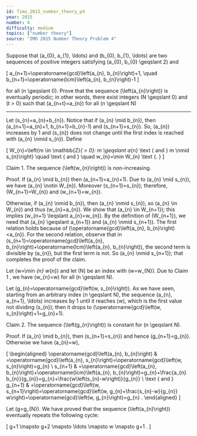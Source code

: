 ```yaml
---
id: fimo_2015_number_theory_p4
year: 2015
number: 4
difficulty: medium
topics: ["number theory"]
source: "IMO 2015 Number Theory Problem 4"
---
```


Suppose that \(a_{0}, a_{1}, \ldots\) and \(b_{0}, b_{1}, \ldots\) are two sequences of positive integers satisfying \(a_{0}, b_{0} \geqslant 2\) and

\[
a_{n+1}=\operatorname{gcd}\left(a_{n}, b_{n}\right)+1, \quad b_{n+1}=\operatorname{lcm}\left(a_{n}, b_{n}\right)-1
\]

for all \(n \geqslant 0\). Prove that the sequence \(\left(a_{n}\right)\) is eventually periodic; in other words, there exist integers \(N \geqslant 0\) and \(t > 0\) such that \(a_{n+t}=a_{n}\) for all \(n \geqslant N\)

---
Let \(s_{n}=a_{n}+b_{n}\). Notice that if \(a_{n} \mid b_{n}\), then \(a_{n+1}=a_{n}+1, b_{n+1}=b_{n}-1\) and \(s_{n+1}=s_{n}\). So, \(a_{n}\) increases by 1 and \(s_{n}\) does not change until the first index is reached with \(a_{n} \nmid s_{n}\). Define

\[
W_{n}=\left\{m \in \mathbb{Z}_{  >  0}: m \geqslant a_{n} \text { and } m \nmid s_{n}\right\} \quad \text { and } \quad w_{n}=\min W_{n} \text {. }
\]

Claim 1. The sequence \(\left(w_{n}\right)\) is non-increasing.

Proof. If \(a_{n} \mid b_{n}\) then \(a_{n+1}=a_{n}+1\). Due to \(a_{n} \mid s_{n}\), we have \(a_{n} \notin W_{n}\). Moreover \(s_{n+1}=s_{n}\); therefore, \(W_{n+1}=W_{n}\) and \(w_{n+1}=w_{n}\).

Otherwise, if \(a_{n} \nmid b_{n}\), then \(a_{n} \nmid s_{n}\), so \(a_{n} \in W_{n}\) and thus \(w_{n}=a_{n}\). We show that \(a_{n} \in W_{n+1}\); this implies \(w_{n+1} \leqslant a_{n}=w_{n}\). By the definition of \(W_{n+1}\), we need that \(a_{n} \geqslant a_{n+1}\) and \(a_{n} \nmid s_{n+1}\). The first relation holds because of \(\operatorname{gcd}\left(a_{n}, b_{n}\right)<a_{n}\). For the second relation, observe that in \(s_{n+1}=\operatorname{gcd}\left(a_{n}, b_{n}\right)+\operatorname{lcm}\left(a_{n}, b_{n}\right)\), the second term is divisible by \(a_{n}\), but the first term is not. So \(a_{n} \nmid s_{n+1}\); that completes the proof of the claim.

Let \(w=\min _{n} w_{n}\) and let \(N\) be an index with \(w=w_{N}\). Due to Claim 1 , we have \(w_{n}=w\) for all \(n \geqslant N\).

Let \(g_{n}=\operatorname{gcd}\left(w, s_{n}\right)\). As we have seen, starting from an arbitrary index \(n \geqslant N\), the sequence \(a_{n}, a_{n+1}, \ldots\) increases by 1 until it reaches \(w\), which is the first value not dividing \(s_{n}\); then it drops to \(\operatorname{gcd}\left(w, s_{n}\right)+1=g_{n}+1\).

Claim 2. The sequence \(\left(g_{n}\right)\) is constant for \(n \geqslant N\).

Proof. If \(a_{n} \mid b_{n}\), then \(s_{n+1}=s_{n}\) and hence \(g_{n+1}=g_{n}\). Otherwise we have \(a_{n}=w\),

\[
\begin{aligned}
\operatorname{gcd}\left(a_{n}, b_{n}\right) & =\operatorname{gcd}\left(a_{n}, s_{n}\right)=\operatorname{gcd}\left(w, s_{n}\right)=g_{n} \\
s_{n+1} & =\operatorname{gcd}\left(a_{n}, b_{n}\right)+\operatorname{lcm}\left(a_{n}, b_{n}\right)=g_{n}+\frac{a_{n} b_{n}}{g_{n}}=g_{n}+\frac{w\left(s_{n}-w\right)}{g_{n}} \\
\text { and } g_{n+1} & =\operatorname{gcd}\left(w, s_{n+1}\right)=\operatorname{gcd}\left(w, g_{n}+\frac{s_{n}-w}{g_{n}} w\right)=\operatorname{gcd}\left(w, g_{n}\right)=g_{n} .
\end{aligned}
\]

Let \(g=g_{N}\). We have proved that the sequence \(\left(a_{n}\right)\) eventually repeats the following cycle:

\[
g+1 \mapsto g+2 \mapsto \ldots \mapsto w \mapsto g+1 .
\]
